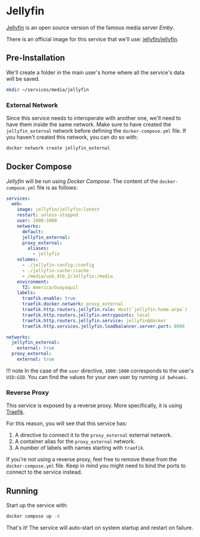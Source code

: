 # Jellyfin

[Jellyfin](https://jellyfin.org/) is an open source version of the famous media server *Emby*.

There is an official image for this service that we'll use: [jellyfin/jellyfin](https://hub.docker.com/r/jellyfin/jellyfin).

## Pre-Installation

We'll create a folder in the main user's home where all the service's data will be saved.

```bash
mkdir ~/services/media/jellyfin
```

### External Network

Since this service needs to interoperate with another one, we'll need to have them inside the same network. Make sure to have created the `jellyfin_external` network before defining the `docker-compose.yml` file. If you haven't created this network, you can do so with:

```bash
docker network create jellyfin_external
```

## Docker Compose

*Jellyfin* will be run using *Docker Compose*. The content of the `docker-compose.yml` file is as follows:

```yaml
services:
  web:
    image: jellyfin/jellyfin:latest
    restart: unless-stopped
    user: 1000:1000
    networks:
      default:
      jellyfin_external:
      proxy_external:
        aliases:
          - jellyfin
    volumes:
      - ./jellyfin-config:/config
      - ./jellyfin-cache:/cache
      - /media/usb_4tb_2/Jellyfin:/media
    environment:
      TZ: America/Guayaquil
    labels:
      traefik.enable: true
      traefik.docker.network: proxy_external
      traefik.http.routers.jellyfin.rule: Host(`jellyfin.home.arpa`)
      traefik.http.routers.jellyfin.entrypoints: local
      traefik.http.routers.jellyfin.service: jellyfin@docker
      traefik.http.services.jellyfin.loadbalancer.server.port: 8096

networks:
  jellyfin_external:
    external: true
  proxy_external:
    external: true
```

!!! note
    In the case of the `user` directive, `1000:1000` corresponds to the user's `UID:GID`. You can find the values for your own user by running `id $whoami`.

### Reverse Proxy

This service is exposed by a reverse proxy. More specifically, it is using [Traefik](../networking/traefik.md).

For this reason, you will see that this service has:

1. A directive to connect it to the `proxy_external` external network.
2. A container alias for the `proxy_external` network.
3. A number of labels with names starting with `traefik`.

If you're not using a reverse proxy, feel free to remove these from the `docker-compose.yml` file.
Keep in mind you might need to bind the ports to connect to the service instead.

## Running

Start up the service with:

```bash
docker compose up -d
```

That's it! The service will auto-start on system startup and restart on failure.
